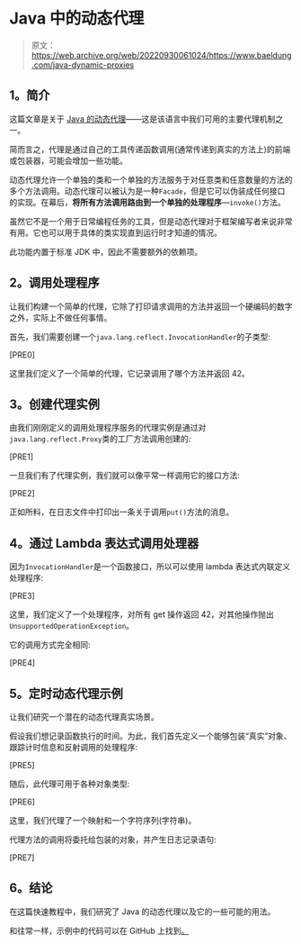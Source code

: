 # Java 中的动态代理

> 原文：<https://web.archive.org/web/20220930061024/https://www.baeldung.com/java-dynamic-proxies>

## **1。简介**

这篇文章是关于 [Java 的动态代理](https://web.archive.org/web/20221026145528/https://docs.oracle.com/javase/8/docs/technotes/guides/reflection/proxy.html)——这是该语言中我们可用的主要代理机制之一。

简而言之，代理是通过自己的工具传递函数调用(通常传递到真实的方法上)的前端或包装器，可能会增加一些功能。

动态代理允许一个单独的类和一个单独的方法服务于对任意类和任意数量的方法的多个方法调用。动态代理可以被认为是一种`Facade`，但是它可以伪装成任何接口的实现。在幕后，**将所有方法调用路由到一个单独的处理程序**—`invoke()`方法。

虽然它不是一个用于日常编程任务的工具，但是动态代理对于框架编写者来说非常有用。它也可以用于具体的类实现直到运行时才知道的情况。

此功能内置于标准 JDK 中，因此不需要额外的依赖项。

## **2。调用处理程序**

让我们构建一个简单的代理，它除了打印请求调用的方法并返回一个硬编码的数字之外，实际上不做任何事情。

首先，我们需要创建一个`java.lang.reflect.InvocationHandler`的子类型:

[PRE0]

这里我们定义了一个简单的代理，它记录调用了哪个方法并返回 42。

## **3。创建代理实例**

由我们刚刚定义的调用处理程序服务的代理实例是通过对`java.lang.reflect.Proxy`类的工厂方法调用创建的:

[PRE1]

一旦我们有了代理实例，我们就可以像平常一样调用它的接口方法:

[PRE2]

正如所料，在日志文件中打印出一条关于调用`put()`方法的消息。

## **4。通过 Lambda 表达式调用处理器**

因为`InvocationHandler`是一个函数接口，所以可以使用 lambda 表达式内联定义处理程序:

[PRE3]

这里，我们定义了一个处理程序，对所有 get 操作返回 42，对其他操作抛出`UnsupportedOperationException`。

它的调用方式完全相同:

[PRE4]

## **5。定时动态代理示例**

让我们研究一个潜在的动态代理真实场景。

假设我们想记录函数执行的时间。为此，我们首先定义一个能够包装“真实”对象、跟踪计时信息和反射调用的处理程序:

[PRE5]

随后，此代理可用于各种对象类型:

[PRE6]

这里，我们代理了一个映射和一个字符序列(字符串)。

代理方法的调用将委托给包装的对象，并产生日志记录语句:

[PRE7]

## **6。结论**

在这篇快速教程中，我们研究了 Java 的动态代理以及它的一些可能的用法。

和往常一样，示例中的代码可以在 GitHub 上找到[。](https://web.archive.org/web/20221026145528/https://github.com/eugenp/tutorials/tree/master/core-java-modules/core-java-reflection)